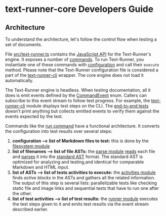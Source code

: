 # text-runner-core Developers Guide

## Architecture

To understand the architecture, let's follow the control flow when testing a set
of documents.

File [src/text-runner.ts](src/text-runner.ts) contains the
[JavaScript API](src/text-runner.ts) for the Text-Runner's engine. It exposes a
number of [commands](src/commands/). To run Text-Runner, you instantiate one of
these commands with [configuration](src/configuration/configuration.ts) and call
their `execute` method. Please note that the Text-Runner configuration file is
considered a part of the [text-runner-cli](../text-runner-cli) wrapper. The core
engine does not load it automatically.

The Text-Runner engine is headless. When testing documentation, all it does is
emit events defined by the [CommandEvent](src/commands/command.ts) enum. Callers
can subscribe to this event stream to follow test progress. For example, the
[text-runner-cli](../text-runner-cli/) module displays test steps on the CLI.
The [end-to-end tests](../text-runner-features/) doesn't print anything but
collects emitted events to verify them against the events expected by the test.

Commands like the [run command](src/commands/run.ts) have a functional
architecture. It converts the configuration into test results over several
steps:

1. **configuration --> list of Markdown files to test:** this is done by the
   [filesystem module](src/filesystem)
1. **list of filenames --> list of file ASTs:** the [parse module](src/parsers)
   [reads](src/parsers/markdown/parse-markdown-files.ts) each file and
   [parses](src/parsers/markdown/md-parser.ts) it into the
   [standard AST](src/parsers/standard-AST) format. The standard AST is
   optimized for analyzing and testing,and identical for comparable Markdown and
   HTML input.
1. **list of ASTs --> list of tests activities to execute:** the
   [activities module](src/activity-list) finds _active blocks_ in the ASTs and
   gathers all the related information. The output of this step is several
   lists: parallelizable tests like checking static file and image links and
   sequential tests that have to run one after the other.
1. **list of test activities --> list of test results:** the
   [runner module](src/runners) executes the test steps given to it and emits
   test results via the event stream described earlier.
